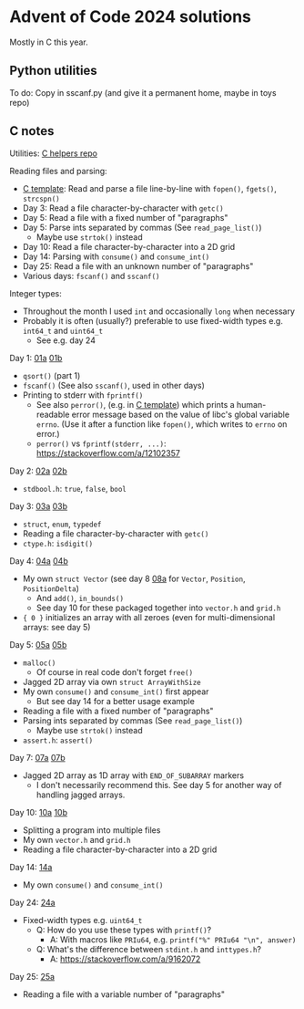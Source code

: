 # Advent of Code 2024 solutions

Mostly in C this year.


## Python utilities

To do: Copy in sscanf.py (and give it a permanent home, maybe in toys repo)


## C notes

Utilities: [C helpers repo]

Reading files and parsing:
- [C template]: Read and parse a file line-by-line with `fopen()`, `fgets()`, `strcspn()`
- Day 3: Read a file character-by-character with `getc()`
- Day 5: Read a file with a fixed number of "paragraphs"
- Day 5: Parse ints separated by commas (See `read_page_list()`)
  - Maybe use `strtok()` instead
- Day 10: Read a file character-by-character into a 2D grid
- Day 14: Parsing with `consume()` and `consume_int()`
- Day 25: Read a file with an unknown number of "paragraphs"
- Various days: `fscanf()` and `sscanf()`

Integer types:
- Throughout the month I used `int` and occasionally `long` when necessary
- Probably it is often (usually?) preferable to use fixed-width types e.g. `int64_t` and `uint64_t`
  - See e.g. day 24

Day 1: [01a] [01b]
- `qsort()` (part 1)
- `fscanf()` (See also `sscanf()`, used in other days)
- Printing to stderr with `fprintf()`
  - See also `perror()`, (e.g. in [C template]) which prints a human-readable error message based on the value of libc's global variable `errno`. (Use it after a function like `fopen()`, which writes to `errno` on error.)
  - `perror()` vs `fprintf(stderr, ...)`: https://stackoverflow.com/a/12102357

Day 2: [02a] [02b]
- `stdbool.h`: `true`, `false`, `bool`

Day 3: [03a] [03b]
- `struct`, `enum`, `typedef`
- Reading a file character-by-character with `getc()`
- `ctype.h`: `isdigit()`

Day 4: [04a] [04b]
- My own `struct Vector` (see day 8 [08a] for `Vector`, `Position`, `PositionDelta`)
  - And `add()`, `in_bounds()`
  - See day 10 for these packaged together into `vector.h` and `grid.h`
- `{ 0 }` initializes an array with all zeroes (even for multi-dimensional arrays: see day 5)

Day 5: [05a] [05b]
- `malloc()`
  - Of course in real code don't forget `free()`
- Jagged 2D array via own `struct ArrayWithSize`
- My own `consume()` and `consume_int()` first appear
  - But see day 14 for a better usage example
- Reading a file with a fixed number of "paragraphs"
- Parsing ints separated by commas (See `read_page_list()`)
  - Maybe use `strtok()` instead
- `assert.h`: `assert()`

Day 7: [07a] [07b]
- Jagged 2D array as 1D array with `END_OF_SUBARRAY` markers
  - I don't necessarily recommend this. See day 5 for another way of handling jagged arrays.

Day 10: [10a] [10b]
- Splitting a program into multiple files
- My own `vector.h` and `grid.h`
- Reading a file character-by-character into a 2D grid

Day 14: [14a]
- My own `consume()` and `consume_int()`

Day 24: [24a]
- Fixed-width types e.g. `uint64_t`
  - Q: How do you use these types with `printf()`?
    - A: With macros like `PRIu64`, e.g. `printf("%" PRIu64 "\n", answer)`
  - Q: What's the difference between `stdint.h` and `inttypes.h`?
    - A: https://stackoverflow.com/a/9162072

Day 25: [25a]
- Reading a file with a variable number of "paragraphs"


[c helpers repo]: https://github.com/prendradjaja/c-helpers

[c template]: ./c_template/s.c

[01a]: ./01/a.c
[01b]: ./01/b.c

[02a]: ./02/a.c
[02b]: ./02/b.c

[03a]: ./03/a.c
[03b]: ./03/b.c

[04a]: ./04/a.c
[04b]: ./04/b.c

[05a]: ./05/a.c
[05b]: ./05/b.c

[07a]: ./07/a.c
[07b]: ./07/b.c

[08a]: ./08/a.c

[10a]: ./10/a
[10b]: ./10/b

[14a]: ./14/a.c

[24a]: ./24/a.c

[25a]: ./25/a.c
